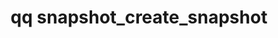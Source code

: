 ---
category: snapshot
command: snapshot_create_snapshot
keywords: qq, qq_cli, snapshot_create_snapshot
optional_options:
- alternate: []
  help: ID of directory to snapshot
  name: --source-file-id
  required: false
- alternate: []
  help: Path of directory to snapshot
  name: --path
  required: false
- alternate:
  - --expiration
  help: Time of snapshot expiration. An empty string indicates that the snapshot never
    expires. The time format follows RFC 3339, a normalized subset of ISO 8601.
  name: -e
  required: false
- alternate:
  - --name
  help: Snapshot name
  name: -n
  required: false
permalink: /qq-cli-command-guide/snapshot/snapshot_create_snapshot.html
positional_options: []
sidebar: qq_cli_command_reference_sidebar
summary: This section explains how to use the <code>qq snapshot_create_snapshot</code>
  command.
synopsis: Create a new snapshot
title: qq snapshot_create_snapshot
usage: qq snapshot_create_snapshot [-h] [--source-file-id SOURCE_FILE_ID | --path
  PATH] [-e EXPIRATION] [-n NAME]
zendesk_source: qq CLI Command Guide

---